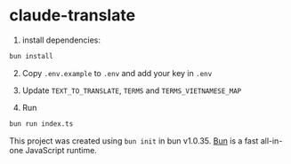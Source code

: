# claude-translate

1. install dependencies:

```bash
bun install
```

2. Copy `.env.example` to `.env` and add your key in `.env`

3. Update `TEXT_TO_TRANSLATE`, `TERMS` and `TERMS_VIETNAMESE_MAP`

4. Run

```bash
bun run index.ts
```

This project was created using `bun init` in bun v1.0.35. [Bun](https://bun.sh) is a fast all-in-one JavaScript runtime.
